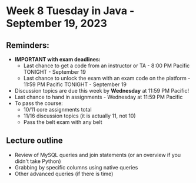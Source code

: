# Week 8 Tuesday in Java - September 19, 2023

## Reminders:
- **IMPORTANT with exam deadlines:**
    - Last chance to get a code from an instructor or TA - 8:00 PM Pacific TONIGHT - September 19
    - Last chance to unlock the exam with an exam code on the platform - 11:59 PM Pacific TONIGHT - September 19
- Discussion topics are due this week by **Wednesday** at 11:59 PM Pacific!
- Last chance to hand in assignments - Wednesday at 11:59 PM Pacific
- To pass the course:
    - 10/11 core assignments total
    - 11/16 discussion topics (it is actually 11, not 10)
    - Pass the belt exam with any belt

## Lecture outline
- Review of MySQL queries and join statements (or an overview if you didn't take Python)
- Grabbing by specific columns using native queries
- Other advanced queries (if there is time)